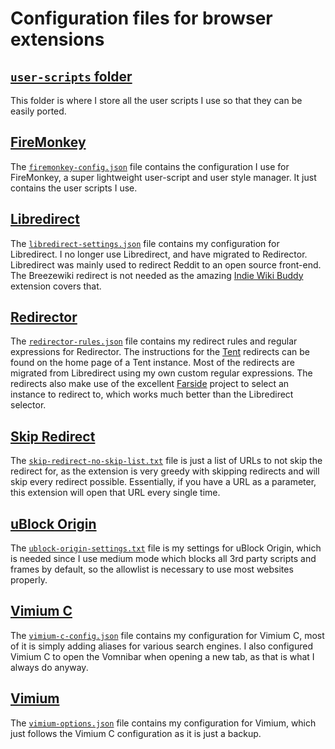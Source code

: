 # Configuration files for browser extensions

## [`user-scripts` folder](./user-scripts/)

This folder is where I store all the user scripts
I use so that they can be easily ported.

## [FireMonkey](https://addons.mozilla.org/en-US/firefox/addon/firemonkey/)

The [`firemonkey-config.json`](./firemonkey-config.json) file
contains the configuration I use for FireMonkey,
a super lightweight user-script and user style manager.
It just contains the user scripts I use.

## [Libredirect](https://libredirect.github.io/)

The [`libredirect-settings.json`](./libredirect-settings.json)
file contains my configuration for Libredirect.
I no longer use Libredirect, and have migrated to Redirector.
Libredirect was mainly used to redirect Reddit to an open source front-end.
The Breezewiki redirect is not needed as the amazing
[Indie Wiki Buddy](https://getindie.wiki/) extension covers that.

## [Redirector](https://www.einaregilsson.com/redirector/)

The [`redirector-rules.json`](./redirector-rules.json) file
contains my redirect rules and regular expressions for Redirector.
The instructions for the [Tent](https://codeberg.org/sun/Tent) redirects
can be found on the home page of a Tent instance.
Most of the redirects are migrated from Libredirect
using my own custom regular expressions.
The redirects also make use of the excellent
[Farside](https://github.com/benbusby/farside) project
to select an instance to redirect to,
which works much better than the Libredirect selector.

## [Skip Redirect](https://github.com/sblask-webextensions/webextension-skip-redirect)

The [`skip-redirect-no-skip-list.txt`](./skip-redirect-no-skip-list.txt) file is
just a list of URLs to not skip the redirect for, as the extension is very
greedy with skipping redirects and will skip every redirect possible.
Essentially, if you have a URL as a parameter,
this extension will open that URL every single time.

## [uBlock Origin](https://ublockorigin.com/)

The [`ublock-origin-settings.txt`](./ublock-origin-settings.txt) file
is my settings for uBlock Origin, which is needed since I use medium mode
which blocks all 3rd party scripts and frames by default,
so the allowlist is necessary to use most websites properly.

## [Vimium C](https://github.com/gdh1995/vimium-c)

The [`vimium-c-config.json`](./vimium-c-config.json) file
contains my configuration for Vimium C,
most of it is simply adding aliases for various search engines.
I also configured Vimium C to open the Vomnibar when opening a new tab,
as that is what I always do anyway.

## [Vimium](https://vimium.github.io/)

The [`vimium-options.json`](./vimium-options.json) file
contains my configuration for Vimium,
which just follows the Vimium C configuration as it is just a backup.

